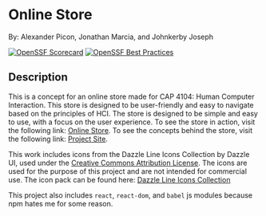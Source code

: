 # Online Store

By: Alexander Picon, Jonathan Marcia, and Johnkerby Joseph

[![OpenSSF Scorecard](https://api.securityscorecards.dev/projects/github.com/zanderp25/online-store/badge)](https://securityscorecards.dev/viewer/?uri=github.com/zanderp25/online-store)
[![OpenSSF Best Practices](https://www.bestpractices.dev/projects/10339/badge)](https://www.bestpractices.dev/projects/10339)

## Description

This is a concept for an online store made for CAP 4104: Human Computer Interaction. This store is designed to be user-friendly and easy to navigate based on the principles of HCI. The store is designed to be simple and easy to use, with a focus on the user experience. To see the store in action, visit the following link: [Online Store](https://zanderp25.github.io/online-store/). To see the concepts behind the store, visit the following link: [Project Site](https://project.zanderp25.com/).

This work includes icons from the Dazzle Line Icons Collection by Dazzle UI, used under the [Creative Commons Attribution License](https://www.svgrepo.com/page/licensing/#CC%20Attribution). The icons are used for the purpose of this project and are not intended for commercial use.
The icon pack can be found here: [Dazzle Line Icons Collection](https://www.svgrepo.com/collection/dazzle-line-icons/)

This project also includes `react`, `react-dom`, and `babel` js modules because npm hates me for some reason.
